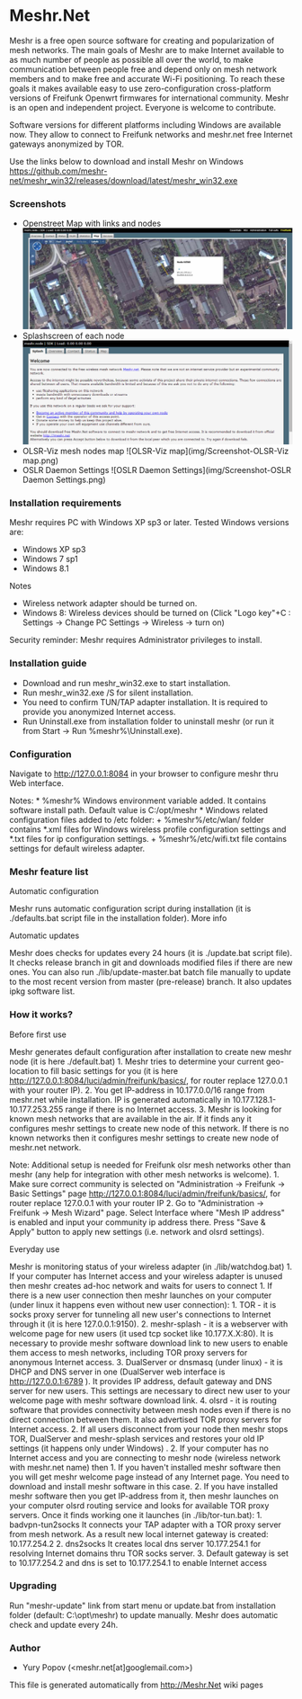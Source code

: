 # Meshr.Net

   Meshr is a free open source software for creating and popularization
   of mesh networks. The main goals of Meshr are to make Internet
   available to as much number of people as possible all over the world,
   to make communication between people free and depend only on mesh
   network members and to make free and accurate Wi-Fi positioning. To
   reach these goals it makes available easy to use zero-configuration
   cross-platform versions of Freifunk Openwrt firmwares for
   international community. Meshr is an open and independent project.
   Everyone is welcome to contribute.
   
   Software versions for different platforms including Windows are
   available now. They allow to connect to Freifunk networks and
   meshr.net free Internet gateways anonymized by TOR.

   Use the links below to download and install Meshr on Windows
   https://github.com/meshr-net/meshr_win32/releases/download/latest/meshr_win32.exe
   
### Screenshots

* Openstreet Map with links and nodes
![Screenshot-FF-Map](img/Screenshot-FF-Map.jpg)
* Splashscreen of each node
![Splashscreen](img/Screenshot-Splashscreen.png)
* OLSR-Viz mesh nodes map
![OLSR-Viz map](img/Screenshot-OLSR-Viz map.png)
* OSLR Daemon Settings
![OSLR Daemon Settings](img/Screenshot-OSLR Daemon Settings.png)

### Installation requirements
 
Meshr requires PC with Windows XP sp3 or later. Tested Windows
versions are:

* Windows XP sp3
* Windows 7 sp1
* Windows 8.1
 
Notes

* Wireless network adapter should be turned on.
* Windows 8: Wireless devices should be turned on (Click "Logo
 key"+C : Settings -> Change PC Settings -> Wireless -> turn on)
 
Security reminder: Meshr requires Administrator privileges to install.
   

### Installation guide

* Download and run meshr_win32.exe to start installation.
* Run meshr_win32.exe /S for silent installation.
* You need to confirm TUN/TAP adapter installation. It is required
to provide you anonymized Internet access.
* Run Uninstall.exe from installation folder to uninstall meshr (or
run it from Start -> Run %meshr%\Uninstall.exe).
       

### Configuration

   Navigate to http://127.0.0.1:8084 in your browser to configure meshr
   thru Web interface.
   
   Notes:
     *  %meshr% Windows environment variable added. It contains software
       install path. Default value is C:/opt/meshr
     * Windows related configuration files added to /etc folder:
          + %meshr%/etc/wlan/ folder contains *.xml files for Windows
            wireless profile configuration settings and *.txt files for
            ip configuration settings.
          + %meshr%/etc/wifi.txt file contains settings for default
            wireless adapter.
       

### Meshr feature list

  Automatic configuration
  
   Meshr runs automatic configuration script during installation (it is
   ./defaults.bat script file in the installation folder). More info
   
  Automatic updates
  
   Meshr does checks for updates every 24 hours (it is ./update.bat
   script file). It checks release branch in git and downloads modified
   files if there are new ones. You can also run ./lib/update-master.bat
   batch file manually to update to the most recent version from master
   (pre-release) branch. It also updates ipkg software list.

### How it works?
       
Before first use

   Meshr generates default configuration after installation to create new
   meshr node (it is here ./default.bat)
    1. Meshr tries to determine your current geo-location to fill basic
       settings for you (it is here
       http://127.0.0.1:8084/luci/admin/freifunk/basics/, for router
       replace 127.0.0.1 with your router IP).
    2. You get IP-address in 10.177.0.0/16 range from meshr.net while
       installation. IP is generated automatically in
       10.177.128.1-10.177.253.255 range if there is no Internet access.
    3. Meshr is looking for known mesh networks that are available in the
       air. If it finds any it configures meshr settings to create new
       node of this network. If there is no known networks then it
       configures meshr settings to create new node of meshr.net network.
       
   Note: Additional setup is needed for Freifunk olsr mesh networks other
   than meshr (any help for integration with other mesh networks is
   welcome).
    1. Make sure correct community is selected on "Administration ->
       Freifunk -> Basic Settings" page
       http://127.0.0.1:8084/luci/admin/freifunk/basics/, for router
       replace 127.0.0.1 with your router IP
    2. Go to "Administration -> Freifunk -> Mesh Wizard" page. Select
       Interface where "Mesh IP address" is enabled and input your
       community ip address there. Press "Save & Apply" button to apply
       new settings (i.e. network and olsrd settings).
       
Everyday use

   Meshr is monitoring status of your wireless adapter (in
   ./lib/watchdog.bat)
    1. If your computer has Internet access and your wireless adapter is
       unused then meshr creates ad-hoc network and waits for users to
       connect
         1. If there is a new user connection then meshr launches on your
            computer (under linux it happens even without new user
            connection):
              1. TOR - it is socks proxy server for tunneling all new
                 user's connections to Internet through it (it is here
                 127.0.0.1:9150).
              2. meshr-splash - it is a webserver with welcome page for
                 new users (it used tcp socket like 10.177.X.X:80). It is
                 necessary to provide meshr software download link to new
                 users to enable them access to mesh networks, including
                 TOR proxy servers for anonymous Internet access.
              3. DualServer or dnsmasq (under linux) - it is DHCP and DNS
                 server in one (DualServer web interface is
                 http://127.0.0.1:6789 ). It provides IP address, default
                 gateway and DNS server for new users. This settings are
                 necessary to direct new user to your welcome page with
                 meshr software download link.
              4. olsrd - it is routing software that provides
                 connectivity between mesh nodes even if there is no
                 direct connection between them. It also advertised TOR
                 proxy servers for Internet access.
         2. If all users disconnect from your node then meshr stops TOR,
            DualServer and meshr-splash services and restores your old IP
            settings (it happens only under Windows) .
    2. If your computer has no Internet access and you are connecting to
       meshr node (wireless network with meshr.net name) then
         1. If you haven't installed meshr software then you will get
            meshr welcome page instead of any Internet page. You need to
            download and install meshr software in this case.
         2. If you have installed meshr software then you get IP-address
            from it, then meshr launches on your computer olsrd routing
            service and looks for available TOR proxy servers. Once it
            finds working one it launches (in ./lib/tor-tun.bat):
              1. badvpn-tun2socks It connects your TAP adapter with a TOR
                 proxy server from mesh network. As a result new local
                 internet gateway is created: 10.177.254.2
              2. dns2socks It creates local dns server 10.177.254.1 for
                 resolving Internet domains thru TOR socks server.
              3. Default gateway is set to 10.177.254.2 and dns is set to
                 10.177.254.1 to enable Internet access
       

### Upgrading

   Run "meshr-update" link from start menu or update.bat from
   installation folder (default: C:\opt\meshr) to update manually. Meshr
   does automatic check and update every 24h.

### Author ###

* Yury Popov (<meshr.net[at]googlemail.com>)

This file is generated automatically from http://Meshr.Net wiki pages